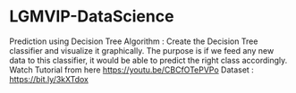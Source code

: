 # LGMVIP-DataScience
Prediction using Decision Tree  Algorithm :  Create the Decision Tree classifier and visualize it graphically.   The purpose is if we feed any new data to this classifier, it would be able to  predict the right class accordingly.    Watch Tutorial from here https://youtu.be/CBCfOTePVPo  Dataset : https://bit.ly/3kXTdox
